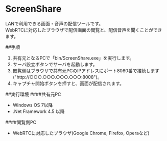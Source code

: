 # ScreenShare
LANで利用できる画面・音声の配信ツールです。  
WebRTCに対応したブラウザで配信画面の閲覧と、配信音声を聞くことができます。


##手順
1. 共有元となるPCで「bin/ScreenShare.exe」を実行します。
2. サーバ設立ボタンでサーバを起動します。
3. 閲覧側はブラウザで共有元PCのIPアドレスにポート8080番で接続します("http://○○○.○○○.○○○.○○○:8008")。
4. キャプチャ開始ボタンを押すと、画面が配信されます。


##実行環境
####共有元PC
* Windows OS 7以降
* .Net Framework 4.5 以降

####閲覧側PC
* WebRTCに対応したブラウザ(Google Chrome, Firefox, Operaなど)

